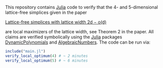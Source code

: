 This repository contains [Julia](https://github.com/JuliaLang/julia) code to verify that the 4- and 5-dimensional lattice-free simplices given in the paper

[Lattice-free simplices with lattice width 2d − o(d)](https://arxiv.org/abs/2111.08483)

are local maximizers of the lattice width, see Theorem 2 in the paper. All claims are verified symbolically using the [Julia](https://github.com/JuliaLang/julia) packages [DynamicPolynomials](https://github.com/JuliaAlgebra/DynamicPolynomials.jl) and [AlgebraicNumbers](https://github.com/anj1/AlgebraicNumbers.jl). The code can be run via:

```julia
include("main.jl")
verify_local_optimum(4) # ~ 2 minutes
verify_local_optimum(5) # ~ 6 minutes
```
